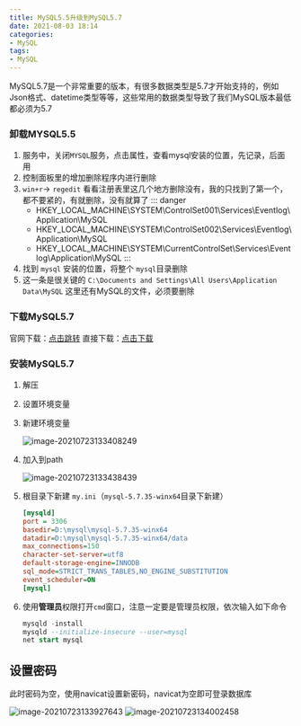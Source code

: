 ```yaml
---
title: MySQL5.5升级到MySQL5.7
date: 2021-08-03 18:14
categories:
- MySQL
tags:
- MySQL
---
```


MySQL5.7是一个非常重要的版本，有很多数据类型是5.7才开始支持的，例如Json格式、datetime类型等等，这些常用的数据类型导致了我们MySQL版本最低都必须为5.7
<!-- more -->

### 卸载MYSQL5.5

1. 服务中，关闭`MYSQL`服务，点击属性，查看mysql安装的位置，先记录，后面用
2. 控制面板里的增加删除程序内进行删除
3. `win+r`-> `regedit` 看看注册表里这几个地方删除没有，我的只找到了第一个，都不要紧的，有就删除，没有就算了
    ::: danger
    - HKEY_LOCAL_MACHINE\SYSTEM\ControlSet001\Services\Eventlog\Application\MySQL 
    - HKEY_LOCAL_MACHINE\SYSTEM\ControlSet002\Services\Eventlog\Application\MySQL 
    - HKEY_LOCAL_MACHINE\SYSTEM\CurrentControlSet\Services\Eventlog\Application\MySQL
    :::
4. 找到 `mysql` 安装的位置，将整个 `mysql`目录删除
5. 这一条是很关键的 `C:\Documents and Settings\All Users\Application Data\MySQL` 这里还有MySQL的文件，必须要删除   　

### 下载MySQL5.7

官网下载：[点击跳转](https://dev.mysql.com/downloads/mysql/)
直接下载：[点击下载](https://cdn.mysql.com//Downloads/MySQL-5.7/mysql-5.7.35-winx64.zip)

### 安装MySQL5.7

1. 解压

2. 设置环境变量

3. 新建环境变量

   ![image-20210723133408249](https://img-blog.csdnimg.cn/img_convert/1c5453a938f41dd42caa6dbb0b995c5d.png)

4. 加入到path

   ![image-20210723133438439](https://img-blog.csdnimg.cn/img_convert/da13ac7ed33693fcf2b833a1115e5fcb.png)

5. 根目录下新建 `my.ini`（`mysql-5.7.35-winx64`目录下新建）

   ```ini
   [mysqld]
   port = 3306
   basedir=D:\mysql\mysql-5.7.35-winx64
   datadir=D:\mysql\mysql-5.7.35-winx64/data
   max_connections=150
   character-set-server=utf8
   default-storage-engine=INNODB
   sql_mode=STRICT_TRANS_TABLES,NO_ENGINE_SUBSTITUTION
   event_scheduler=ON
   [mysql]
   ```

6. 使用**管理员**权限打开`cmd`窗口，注意一定要是管理员权限，依次输入如下命令

   ```sql
   mysqld -install
   mysqld --initialize-insecure --user=mysql
   net start mysql
   ```

## 设置密码

此时密码为空，使用navicat设置新密码，navicat为空即可登录数据库

![image-20210723133927643](https://img-blog.csdnimg.cn/img_convert/db9590868c3bcfb257514c4ccee4f2ce.png)
![image-20210723134002458](https://img-blog.csdnimg.cn/img_convert/de17c3924cd0a27ac4085ecaf8d465c1.png)
